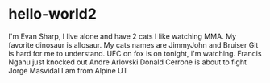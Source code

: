 # hello-world2

I'm Evan Sharp, I live alone and have 2 cats
I like watching MMA.
My favorite dinosaur is allosaur.
My cats names are JimmyJohn and Bruiser
Git is hard for me to understand.
UFC on fox is on tonight, i'm watching. 
Francis Nganu just knocked out Andre Arlovski
Donald Cerrone is about to fight Jorge Masvidal
I am from Alpine UT

